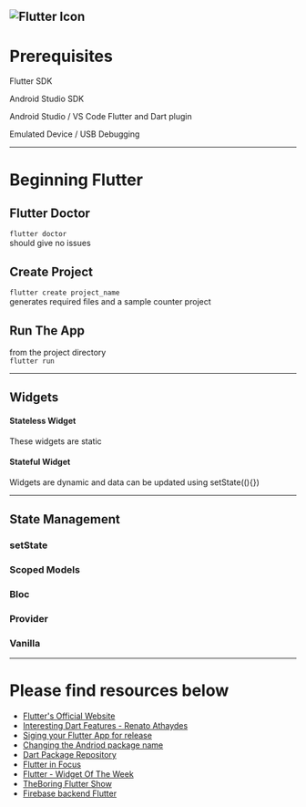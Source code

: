 ![Flutter Icon](https://edge.androidcommunity.com/wp-content/uploads/2018/02/flutter-696x348.jpeg)
---
# Prerequisites

Flutter SDK

Android Studio SDK

Android Studio / VS Code Flutter and Dart plugin

Emulated Device / USB Debugging

---
# Beginning Flutter

## Flutter Doctor
```flutter doctor```<br>
should give no issues

## Create Project
```flutter create project_name```<br>
generates required files and a sample counter project

## Run The App
from the project directory<br>
```flutter run```

---
## Widgets

#### Stateless Widget

These widgets are static

#### Stateful Widget

Widgets are dynamic and data can be updated using setState((){})

---
## State Management

### setState

### Scoped Models

### Bloc

### Provider

### Vanilla



---
# Please find resources below

- [Flutter's Official Website](www.flutter.dev)
- [Interesting Dart Features - Renato Athaydes](https://renato.athaydes.com/posts/interesting-dart-features.html)
- [Siging your Flutter App for release](https://flutter.dev/docs/deployment/android)
- [Changing the Andriod package name](https://medium.com/@skyblazar.cc/how-to-change-the-package-name-of-your-flutter-app-4529e6e6e6fc)
- [Dart Package Repository](pub.dev)
- [Flutter in Focus](https://youtu.be/wgTBLj7rMPM?list=PLjxrf2q8roU2HdJQDjJzOeO6J3FoFLWr2)
- [Flutter - Widget Of The Week](https://www.youtube.com/watch?v=b_sQ9bMltGU&list=PLjxrf2q8roU23XGwz3Km7sQZFTdB996iG)
- [TheBoring Flutter Show](https://www.youtube.com/watch?v=yr8F2S3Amas&list=PLOU2XLYxmsIK0r_D-zWcmJ1plIcDNnRkK)
- [Firebase backend Flutter](https://www.youtube.com/watch?v=DqJ_KjFzL9I)

<!-- [Twitter](www.twitter.com/an7agon1st404) -->
